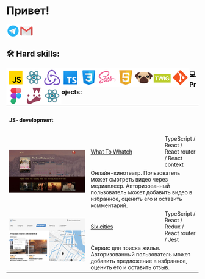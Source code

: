 # Привет!


<a href="https://t.me/BulatSRC">
  <img align="left" alt="My Telegram" width="35px" src="https://raw.githubusercontent.com/BulatCC/BulatCC/main/img/icon/icon-telegram.svg" />
</a>
<a href="mailto:bulatsrc@gmail.com">
  <img align="left" alt="My e-mail" width="35px" src="https://raw.githubusercontent.com/BulatCC/BulatCC/main/img/icon/icon-email.svg" />
</a>

<br/><br/>


## 🛠 Hard skills:

<img align="left" alt="JavaScript" width="48px" src="https://raw.githubusercontent.com/BulatCC/BulatCC/main/img/icon/js.svg" />
<img align="left" alt="React" width="48px" src="https://raw.githubusercontent.com/BulatCC/BulatCC/main/img/icon/icon-react.svg" />
<img align="left" alt="Redux" width="48px" src="https://raw.githubusercontent.com/BulatCC/BulatCC/main/img/icon/redux.svg" />
<img align="left" alt="TypeScript" width="48px" src="https://raw.githubusercontent.com/BulatCC/BulatCC/main/img/icon/ts.png" />
<img align="left" alt="Css" width="48px" src="https://raw.githubusercontent.com/BulatCC/BulatCC/main/img/icon/css.png" />
<img align="left" alt="Sass" width="48px" src="https://raw.githubusercontent.com/BulatCC/BulatCC/main/img/icon/sass.svg" />
<img align="left" alt="Html" width="48px" src="https://raw.githubusercontent.com/BulatCC/BulatCC/main/img/icon/html.svg" />
<img align="left" alt="Pug" width="48px" src="https://raw.githubusercontent.com/BulatCC/BulatCC/main/img/icon/pug.svg" />
<img align="left" alt="Twig" width="48px" src="https://raw.githubusercontent.com/BulatCC/BulatCC/main/img/icon/twig.png" />
<img align="left" alt="Git" width="48px" src="https://raw.githubusercontent.com/BulatCC/BulatCC/main/img/icon/git.svg" />
<img align="left" alt="Figms" width="48px" src="https://raw.githubusercontent.com/BulatCC/BulatCC/main/img/icon/figma.png" />
<img align="left" alt="jest" width="48px" src="https://raw.githubusercontent.com/BulatCC/BulatCC/main/img/icon/jest.png" />
<img align="left" alt="Anna`s e-mail" width="48px" src="https://raw.githubusercontent.com/BulatCC/BulatCC/main/img/icon/icon-react.svg" />

### 💻 Projects:

<table>
  <tr>
    <th colspan="3" height="70" align="left">JS-development</th>
  </tr>
  <tr></tr>

  <!-- What To Watch -->
  <tr>
    <td rowspan="2" width="200">
      <a href="https://what-to-watch-aoa6.vercel.app/" target="_blank">
        <img width="100%" height="auto" src="https://raw.githubusercontent.com/BulatCC/BulatCC/main/img/wtw.jpg" title="What To Whatch" alt="What To Whatch">
      </a>
    </td>
    <td width="180" height="60">
      <a href="https://github.com/BulatCC/what-to-watch" target="_blank">What To Whatch</a>
	</td>
    <td>TypeScript / React / React router / React context</td>
  </tr>
  <tr>
    <td colspan="2">Онлайн-кинотеатр. Пользователь может смотреть видео через медиаплеер. Авторизованный пользователь может добавить видео в избранное, оценить его и оставить комментарий.</td>
  </tr>
  
  <!-- Six-cities -->
  <tr>
    <td rowspan="2" width="200">
      <a href="https://six-cities-eosin.vercel.app/" target="_blank">
        <img width="100%" height="auto" src="https://raw.githubusercontent.com/BulatCC/BulatCC/main/img/six-citeis.jpg" title="Six-cities" alt="Six-cities">
      </a>
    </td>
    <td width="180" height="60">
      <a href="https://github.com/BulatCC/six-cities" target="_blank">Six cities</a>
    </td>
    <td>TypeScript / React / Redux / React router / Jest</td>
  </tr>
  <tr>
    <td colspan="2">Сервис для поиска жилья. Авторизованный пользователь может добавить предложение в избранное, оценить его и оставить отзыв.</td>
  </tr>
  

  
  
  <!-- <tr>
    <th colspan="3" height="70" align="left"  ">Markup</th>
  </tr>
  <tr></tr> -->
  
  <!-- Mishka -->
  <!-- <tr>
    <td rowspan="2" width="200">
      <a href="https://github.io/htmlacademy-mishka/" target="_blank">
        <img width="100%" height="auto" src="" title="Mishka" alt="Mishka">
      </a>
    </td>
    <td width="180" height="60">
      <a href="" target="_blank">Mishka</a>
	</td>
    <td>HTML5 / CSS3 / Sass / JavaScript / Gulp / BEM</td>
  </tr>
  <tr>
    <td colspan="2">Апесанее</td>
  </tr>
  
</table>  -->
